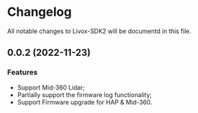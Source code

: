 # Changelog

All notable changes to Livox-SDK2 will be documentd in this file.

## 0.0.2 (2022-11-23)
### Features
* Support Mid-360 Lidar;
* Partially support the firmware log functionality;
* Support Firmware upgrade for HAP & Mid-360.
